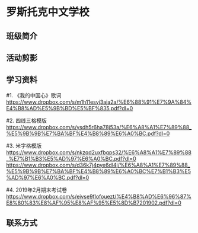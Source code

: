 # 罗斯托克中文学校



## 班级简介


## 活动剪影



## 学习资料

#1. 《我的中国心》歌词
https://www.dropbox.com/s/m1h11esyj3aja2a/%E6%88%91%E7%9A%84%E4%B8%AD%E5%9B%BD%E5%BF%835.pdf?dl=0

#2. 四线三格模版
https://www.dropbox.com/s/ysdh5r6ha78j53a/%E6%A8%A1%E7%89%88_%E5%9B%9B%E7%BA%BF%E4%B8%89%E6%A0%BC.pdf?dl=0

#3. 米字格模版
https://www.dropbox.com/s/nkzqd2uxfbqps32/%E6%A8%A1%E7%89%88_%E7%B1%B3%E5%AD%97%E6%A0%BC.pdf?dl=0
https://www.dropbox.com/s/d36k7j4pye6dl4j/%E6%A8%A1%E7%89%88_%E5%9B%9B%E7%BA%BF%E4%B8%89%E6%A0%BC%E7%B1%B3%E5%AD%97%E6%A0%BC.pdf?dl=0

#4. 2019年2月期末考试卷
https://www.dropbox.com/s/eivse9flofouezt/%E4%B8%AD%E6%96%87%E8%80%83%E8%AF%95%E8%AF%95%E5%8D%B7201902.pdf?dl=0

## 联系方式


